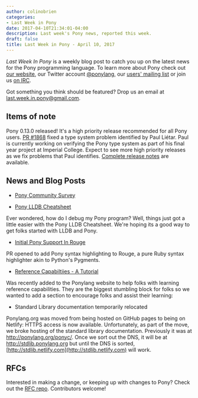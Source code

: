 ```yaml
---
author: colinobrien
categories:
- Last Week in Pony
date: 2017-04-10T21:34:01-04:00
description: Last week's Pony news, reported this week.
draft: false
title: Last Week in Pony - April 10, 2017
---
```


_Last Week In Pony_ is a weekly blog post to catch you up on the latest news for the Pony programming language. To learn more about Pony check out [our website](ponylang.org), our Twitter account [@ponylang](https://twitter.com/ponylang), our [users' mailing list](https://pony.groups.io/g/user) or join us [on IRC](https://webchat.freenode.net/?channels=%23ponylang).

Got something you think should be featured? Drop us an email at [last.week.in.pony@gmail.com](mailto:last.week.in.pony@gmail.com).
<!--more-->

## Items of note

Pony 0.13.0 released! It's a high priority release recommended for all Pony users. [PR #1868](https://github.com/ponylang/ponyc/pull/) fixed a type system problem identified by Paul Liétar. Paul is currently working on verifying the Pony type system as part of his final year project at Imperial College. Expect to see more high priority releases as we fix problems that Paul identifies.
[Complete release notes](https://www.ponylang.org/blog/2017/04/0.13.0-released/) are available.

## News and Blog Posts

- [Pony Community Survey](https://docs.google.com/forms/d/e/1FAIpQLScBNr5dPPCVYchRukAm-sFR3wipndVJiua3xHr8CslohVFRlg/viewform?c=0&w=1&usp=send_form)

- [Pony LLDB Cheatsheet](http://www.ponylang.org/reference/pony-lldb-cheatsheet/)

Ever wondered, how do I debug my Pony program? Well, things just got a little easier with the Pony LLDB Cheatsheet. We're hoping its a good way to get folks started with LLDB and Pony.

- [Initial Pony Support In Rouge](https://github.com/jneen/rouge/pull/651) 

PR opened to add Pony syntax highlighting to Rouge, a pure Ruby syntax highlighter akin to Python's Pygments.

- [Reference Capabiltiies - A Tutorial](http://www.ponylang.org/learn/#reference-capabilities)

Was recently added to the Ponylang website to help folks with learning reference capabilities. They are the biggest stumbling block for folks so we wanted to add a section to encourage folks and assist their learning:

- Standard Library documentation temporarily relocated

Ponylang.org was moved from being hosted on GitHub pages to being on Netlify: HTTPS access is now available. Unfortunately, as part of the move, we broke hosting of the standard library documentation. Previously it was at http://ponylang.org/ponyc/. Once we sort out the DNS, it will be at http://stdlib.ponylang.org but until the DNS is sorted, [http://stdlib.netlify.com](http://stdlib.netlify.com) will work.

## RFCs

Interested in making a change, or keeping up with changes to Pony? Check out the [RFC repo](https://github.com/ponylang/rfcs). Contributors welcome!
